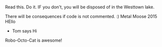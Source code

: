 Read this. Do it. IF you don't, you will be disposed of in the Westtown lake.

There will be consequences if code is not commented. :)
Metal Moose 2015
HEllo
- Tom says Hi

Robo-Octo-Cat is awesome! 